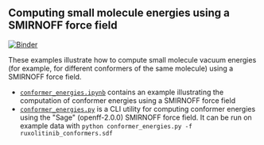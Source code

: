 ## Computing small molecule energies using a SMIRNOFF force field

[![Binder](https://mybinder.org/badge_logo.svg)](https://mybinder.org/v2/gh/openforcefield/openff-toolkit/stable?filepath=examples%2Fconformer_energies%2Fconformer_energies.ipynb)

These examples illustrate how to compute small molecule vacuum energies (for example, for different conformers of the same molecule) using a SMIRNOFF force field.

* [`conformer_energies.ipynb`](conformer_energies.ipynb) contains an example illustrating the computation of conformer energies using a SMIRNOFF force field
* [`conformer_energies.py`](conformer_energies.py) is a CLI utility for computing conformer energies using the "Sage" (openff-2.0.0) SMIRNOFF force field.
  It can be run on example data with `python conformer_energies.py -f ruxolitinib_conformers.sdf`
